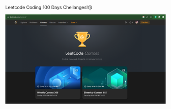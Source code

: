 Leetcode Coding 100 Days Chellanges!😘

![logo](https://github.com/RAHUL-HACKER-HACKER/100_Days_Codding_Challenge/blob/master/images/image.png)